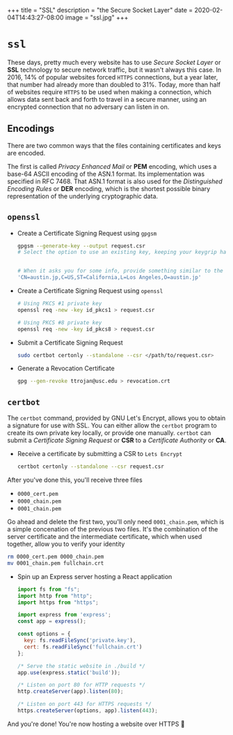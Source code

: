 +++
title = "SSL"
description = "the Secure Socket Layer"
date = 2020-02-04T14:43:27-08:00
image = "ssl.jpg"
+++

# `ssl`

These days, pretty much every website has to use *Secure Socket Layer* or **SSL** technology to secure network traffic, but it wasn't always this case. In 2016, 14% of popular websites forced `HTTPS` connections, but a year later, that number had already more than doubled to 31%. Today, more than half of websites require `HTTPS` to be used when making a connection, which allows data sent back and forth to travel in a secure manner, using an encrypted connection that no adversary can listen in on.

## Encodings

There are two common ways that the files containing certificates and keys are encoded.

The first is called *Privacy Enhanced Mail* or **PEM** encoding, which uses a base-64 ASCII encoding of the ASN.1 format. Its implementation was specified in RFC 7468. That ASN.1 format is also used for the *Distinguished Encoding Rules* or **DER** encoding, which is the shortest possible binary representation of the underlying cryptographic data.


## `openssl`

* Create a Certificate Signing Request using `gpgsm`

  ```sh
  gpgsm --generate-key --output request.csr
  # Select the option to use an existing key, keeping your keygrip handy


  # When it asks you for some info, provide something similar to the line below
  'CN=austin.jp,C=US,ST=California,L=Los Angeles,O=austin.jp'
  ```

* Create a Certificate Signing Request using `openssl`

  ```sh
  # Using PKCS #1 private key
  openssl req -new -key id_pkcs1 > request.csr

  # Using PKCS #8 private key
  openssl req -new -key id_pkcs8 > request.csr
  ```

* Submit a Certificate Signing Request

  ```sh
  sudo certbot certonly --standalone --csr </path/to/request.csr>
  ```

* Generate a Revocation Certificate

  ```sh
  gpg --gen-revoke ttrojan@usc.edu > revocation.crt
  ```

## `certbot`

The `certbot` command, provided by GNU Let's Encrypt, allows you to obtain a signature for use with SSL. You can either allow the `certbot` program to create its own private key locally, or provide one manually. `certbot` can submit a *Certificate Signing Request* or **CSR** to a *Certificate Authority* or **CA**.

* Receive a certificate by submitting a CSR to `Lets Encrypt`

  ```sh
  certbot certonly --standalone --csr request.csr
  ```

After you've done this, you'll receive three files

* `0000_cert.pem`
* `0000_chain.pem`
* `0001_chain.pem`

Go ahead and delete the first two, you'll only need `0001_chain.pem`, which is a simple concenation of the previous two files. It's the combination of the server certificate and the intermediate certificate, which when used together, allow you to verify your identity

  ```sh
  rm 0000_cert.pem 0000_chain.pem
  mv 0001_chain.pem fullchain.crt
  ```

* Spin up an Express server hosting a React application

  ```js
  import fs from "fs";
  import http from "http";
  import https from "https";

  import express from 'express';
  const app = express();

  const options = {
    key: fs.readFileSync('private.key'),
    cert: fs.readFileSync('fullchain.crt')
  };

  /* Serve the static website in ./build */
  app.use(express.static('build'));

  /* Listen on port 80 for HTTP requests */
  http.createServer(app).listen(80);

  /* Listen on port 443 for HTTPS requests */
  https.createServer(options, app).listen(443);
  ```

And you're done! You're now hosting a website over HTTPS 🥳
